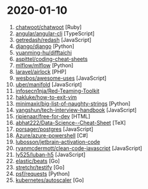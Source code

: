 # 2020-01-10

1. [chatwoot/chatwoot](https://github.com/chatwoot/chatwoot "Simple and elegant live chat software 🔥💬") [Ruby]
2. [angular/angular-cli](https://github.com/angular/angular-cli "CLI tool for Angular") [TypeScript]
3. [getredash/redash](https://github.com/getredash/redash "Make Your Company Data Driven. Connect to any data source, easily visualize, dashboard and share your data.") [JavaScript]
4. [django/django](https://github.com/django/django "The Web framework for perfectionists with deadlines.") [Python]
5. [yuanming-hu/difftaichi](https://github.com/yuanming-hu/difftaichi "10 differentiable physical simulators built with Taichi differentiable programming (DiffTaichi, ICLR 2020)") 
6. [aspittel/coding-cheat-sheets](https://github.com/aspittel/coding-cheat-sheets "Various cheat sheets on CS stuff") 
7. [mlflow/mlflow](https://github.com/mlflow/mlflow "Open source platform for the machine learning lifecycle") [Python]
8. [laravel/airlock](https://github.com/laravel/airlock "") [PHP]
9. [wesbos/awesome-uses](https://github.com/wesbos/awesome-uses "A list of /uses pages detailing developer setups, gear, software and configs.") [JavaScript]
10. [uber/manifold](https://github.com/uber/manifold "A model-agnostic visual debugging tool for machine learning") [JavaScript]
11. [infosecn1nja/Red-Teaming-Toolkit](https://github.com/infosecn1nja/Red-Teaming-Toolkit "A collection of open source and commercial tools that aid in red team operations.") 
12. [hakluke/how-to-exit-vim](https://github.com/hakluke/how-to-exit-vim "Below are some simple methods for exiting vim.") 
13. [minimaxir/big-list-of-naughty-strings](https://github.com/minimaxir/big-list-of-naughty-strings "The Big List of Naughty Strings is a list of strings which have a high probability of causing issues when used as user-input data.") [Python]
14. [yangshun/tech-interview-handbook](https://github.com/yangshun/tech-interview-handbook "💯 Materials to help you rock your next coding interview") [JavaScript]
15. [ripienaar/free-for-dev](https://github.com/ripienaar/free-for-dev "A list of SaaS, PaaS and IaaS offerings that have free tiers of interest to devops and infradev") [HTML]
16. [abhat222/Data-Science--Cheat-Sheet](https://github.com/abhat222/Data-Science--Cheat-Sheet "Cheat Sheets") [TeX]
17. [porsager/postgres](https://github.com/porsager/postgres "Postgres.js - The Fastest full featured PostgreSQL client for Node.js") [JavaScript]
18. [Azure/azure-powershell](https://github.com/Azure/azure-powershell "Microsoft Azure PowerShell") [C#]
19. [lubosson/jetbrain-activation-code](https://github.com/lubosson/jetbrain-activation-code "jetbrain software全家桶激活码activation code, including intellij idea，pycharm，datagrip, webstorm...") 
20. [ryanmcdermott/clean-code-javascript](https://github.com/ryanmcdermott/clean-code-javascript "🛁 Clean Code concepts adapted for JavaScript") [JavaScript]
21. [ly525/luban-h5](https://github.com/ly525/luban-h5 "[WIP]en: web design tool || mobile page builder/editor || mini webflow for mobile page. zh: 类似易企秀的H5制作、建站工具.") [JavaScript]
22. [elastic/beats](https://github.com/elastic/beats "🐠 Beats - Lightweight shippers for Elasticsearch & Logstash") [Go]
23. [stretchr/testify](https://github.com/stretchr/testify "A toolkit with common assertions and mocks that plays nicely with the standard library") [Go]
24. [psf/requests](https://github.com/psf/requests "A simple, yet elegant HTTP library.") [Python]
25. [kubernetes/autoscaler](https://github.com/kubernetes/autoscaler "Autoscaling components for Kubernetes") [Go]
